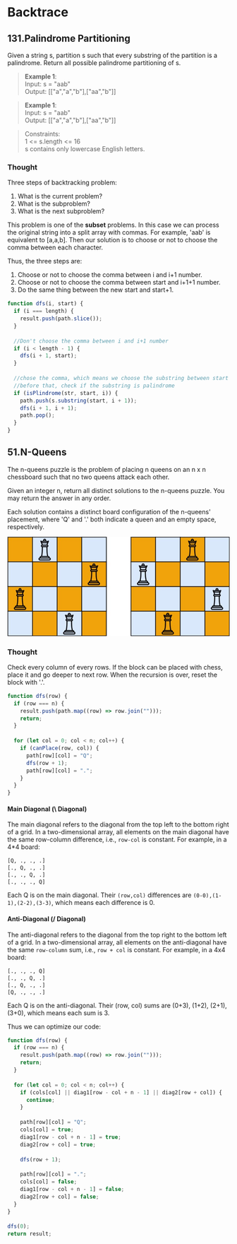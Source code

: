 # Backtrace

## 131.Palindrome Partitioning

Given a string s, partition s such that every substring of the partition is a palindrome. Return all possible palindrome partitioning of s.

> **Example 1**:  
> Input: s = "aab"  
> Output: [["a","a","b"],["aa","b"]]

> **Example 1**:  
> Input: s = "aab"  
> Output: [["a","a","b"],["aa","b"]]

> Constraints:  
> 1 <= s.length <= 16  
> s contains only lowercase English letters.

### Thought

Three steps of backtracking problem:

1. What is the current problem?
2. What is the subproblem?
3. What is the next subproblem?

This problem is one of the **subset** problems. In this case we can process the original string into a split array with commas. For example, 'aab' is equivalent to [a,a,b]. Then our solution is to choose or not to choose the comma between each character.

Thus, the three steps are:

1. Choose or not to choose the comma between i and i+1 number.
2. Choose or not to choose the comma between start and i+1+1 number.
3. Do the same thing between the new start and start+1.

```javascript
function dfs(i, start) {
  if (i === length) {
    result.push(path.slice());
  }

  //Don't choose the comma between i and i+1 number
  if (i < length - 1) {
    dfs(i + 1, start);
  }

  //chose the comma, which means we choose the substring between start and i
  //before that, check if the substring is palindrome
  if (isPlindrome(str, start, i)) {
    path.push(s.substring(start, i + 1));
    dfs(i + 1, i + 1);
    path.pop();
  }
}
```

## 51.N-Queens

The n-queens puzzle is the problem of placing n queens on an n x n chessboard such that no two queens attack each other.

Given an integer n, return all distinct solutions to the n-queens puzzle. You may return the answer in any order.

Each solution contains a distinct board configuration of the n-queens' placement, where 'Q' and '.' both indicate a queen and an empty space, respectively.

![Queens](../public/queens.jpg)

### Thought

Check every column of every rows. If the block can be placed with chess, place it and go deeper to next row. When the recursion is over, reset the block with '.'.

```javascript
function dfs(row) {
  if (row === n) {
    result.push(path.map((row) => row.join("")));
    return;
  }

  for (let col = 0; col < n; col++) {
    if (canPlace(row, col)) {
      path[row][col] = "Q";
      dfs(row + 1);
      path[row][col] = ".";
    }
  }
}
```

#### Main Diagonal (\\ Diagonal)

The main diagonal refers to the diagonal from the top left to the bottom right of a grid. In a two-dimensional array, all elements on the main diagonal have the same row-column difference, i.e., `row-col` is constant. For example, in a 4\*4 board:

```
[Q, ., ., .]
[., Q, ., .]
[., ., Q, .]
[., ., ., Q]
```

Each Q is on the main diagonal. Their `(row,col)` differences are `(0-0),(1-1),(2-2),(3-3)`, which means each difference is 0.

#### Anti-Diagonal (/ Diagonal)

The anti-diagonal refers to the diagonal from the top right to the bottom left of a grid. In a two-dimensional array, all elements on the anti-diagonal have the same `row-column` sum, i.e., `row + col` is constant. For example, in a 4x4 board:

```
[., ., ., Q]
[., ., Q, .]
[., Q, ., .]
[Q, ., ., .]
```

Each Q is on the anti-diagonal. Their (row, col) sums are (0+3), (1+2), (2+1), (3+0), which means each sum is 3.

Thus we can optimize our code:

```javascript
function dfs(row) {
  if (row === n) {
    result.push(path.map((row) => row.join("")));
    return;
  }

  for (let col = 0; col < n; col++) {
    if (cols[col] || diag1[row - col + n - 1] || diag2[row + col]) {
      continue;
    }

    path[row][col] = "Q";
    cols[col] = true;
    diag1[row - col + n - 1] = true;
    diag2[row + col] = true;

    dfs(row + 1);

    path[row][col] = ".";
    cols[col] = false;
    diag1[row - col + n - 1] = false;
    diag2[row + col] = false;
  }
}

dfs(0);
return result;
```
